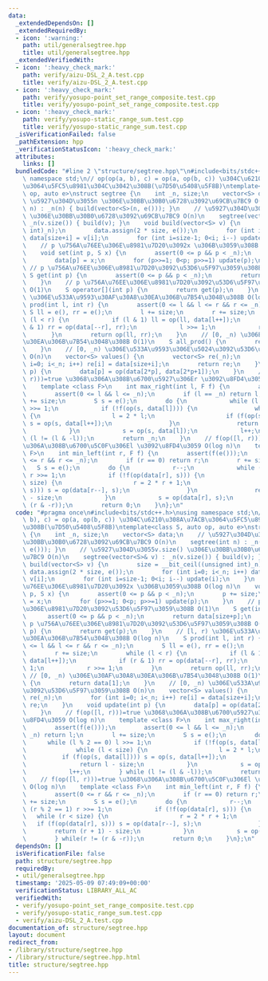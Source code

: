 ```yaml
---
data:
  _extendedDependsOn: []
  _extendedRequiredBy:
  - icon: ':warning:'
    path: util/generalsegtree.hpp
    title: util/generalsegtree.hpp
  _extendedVerifiedWith:
  - icon: ':heavy_check_mark:'
    path: verify/aizu-DSL_2_A.test.cpp
    title: verify/aizu-DSL_2_A.test.cpp
  - icon: ':heavy_check_mark:'
    path: verify/yosupo-point_set_range_composite.test.cpp
    title: verify/yosupo-point_set_range_composite.test.cpp
  - icon: ':heavy_check_mark:'
    path: verify/yosupo-static_range_sum.test.cpp
    title: verify/yosupo-static_range_sum.test.cpp
  _isVerificationFailed: false
  _pathExtension: hpp
  _verificationStatusIcon: ':heavy_check_mark:'
  attributes:
    links: []
  bundledCode: "#line 2 \"structure/segtree.hpp\"\n#include<bits/stdc++.h>\nusing\
    \ namespace std;\n// op(op(a, b), c) = op(a, op(b, c)) \u304C\u6210\u308A\u7ACB\
    \u3064\u5FC5\u8981\u304C\u3042\u308B(\u7D50\u5408\u5F8B)\ntemplate<class S, auto\
    \ op, auto e>\nstruct segtree {\n    int _n, size;\n    vector<S> data;\n    //\
    \ \u5927\u304D\u3055n \u306E\u30BB\u30B0\u6728\u3092\u69CB\u7BC9 O(n)\n    segtree(int\
    \ n) : _n(n) { build(vector<S>(n, e())); }\n    // \u5927\u304D\u3055v.size()\
    \ \u306E\u30BB\u30B0\u6728\u3092\u69CB\u7BC9 O(n)\n    segtree(vector<S>& v) :\
    \ _n(v.size()) { build(v); }\n    void build(vector<S> v) {\n        size = __bit_ceil((unsigned\
    \ int)_n);\n        data.assign(2 * size, e());\n        for (int i=0; i<_n; i++)\
    \ data[size+i] = v[i];\n        for (int i=size-1; 0<i; i--) update(i);\n    }\n\
    \    // p \u756A\u76EE\u306E\u8981\u7D20\u3092x \u306B\u3059\u308B O(log n)\n\
    \    void set(int p, S x) {\n        assert(0 <= p && p < _n);\n        p += size;\n\
    \        data[p] = x;\n        for (p>>=1; 0<p; p>>=1) update(p);\n    }\n   \
    \ // p \u756A\u76EE\u306E\u8981\u7D20\u3092\u53D6\u5F97\u3059\u308B O(1)\n   \
    \ S get(int p) {\n        assert(0 <= p && p < _n);\n        return data[size+p];\n\
    \    }\n    // p \u756A\u76EE\u306E\u8981\u7D20\u3092\u53D6\u5F97\u3059\u308B\
    \ O(1)\n    S operator[](int p) {\n        return get(p);\n    }\n    // [l, r)\
    \ \u306E\u533A\u9593\u30AF\u30A8\u30EA\u306B\u7B54\u3048\u308B O(log n)\n    S\
    \ prod(int l, int r) {\n        assert(0 <= l && l <= r && r <= _n);\n       \
    \ S ll = e(), rr = e();\n        l += size;\n        r += size;\n        while\
    \ (l < r) {\n            if (l & 1) ll = op(ll, data[l++]);\n            if (r\
    \ & 1) rr = op(data[--r], rr);\n            l >>= 1;\n            r >>= 1;\n \
    \       }\n        return op(ll, rr);\n    }\n    // [0, _n) \u306E\u30AF\u30A8\
    \u30EA\u306B\u7B54\u3048\u308B O(1)\n    S all_prod() {\n        return data[1];\n\
    \    }\n    // [0, _n) \u306E\u533A\u9593\u306E\u5024\u3092\u53D6\u5F97\u3059\u308B\
    \ O(n)\n    vector<S> values() {\n        vector<S> re(_n);\n        for (int\
    \ i=0; i<_n; i++) re[i] = data[size+i];\n        return re;\n    }\n    void update(int\
    \ p) {\n        data[p] = op(data[2*p], data[2*p+1]);\n    }\n    // f(op([l,\
    \ r)))=true \u3068\u306A\u308B\u6700\u5927\u306Er \u3092\u8FD4\u3059 O(log n)\n\
    \    template <class F>\n    int max_right(int l, F f) {\n        assert(f(e()));\n\
    \        assert(0 <= l && l <= _n);\n        if (l == _n) return l;\n        l\
    \ += size;\n        S s = e();\n        do {\n            while (l % 2 == 0) l\
    \ >>= 1;\n            if (!f(op(s, data[l]))) {\n                while (l < size)\
    \ {\n                    l = 2 * l;\n                    if (f(op(s, data[l])))\
    \ s = op(s, data[l++]);\n                }\n                return l - size;\n\
    \            }\n            s = op(s, data[l]);\n            l++;\n        } while\
    \ (l != (l & -l));\n        return _n;\n    }\n    // f(op([l, r)))=true \u3068\
    \u306A\u308B\u6700\u5C0F\u306El \u3092\u8FD4\u3059 O(log n)\n    template <class\
    \ F>\n    int min_left(int r, F f) {\n        assert(f(e()));\n        assert(0\
    \ <= r && r <= _n);\n        if (r == 0) return r;\n        r += size;\n     \
    \   S s = e();\n        do {\n            r--;\n            while (r % 2 == 1)\
    \ r >>= 1;\n            if (!f(op(data[r], s))) {\n                while (r <\
    \ size) {\n                    r = 2 * r + 1;\n                    if (f(op(data[r],\
    \ s))) s = op(data[r--], s);\n                }\n                return (r + 1)\
    \ - size;\n            }\n            s = op(data[r], s);\n        } while(r !=\
    \ (r & -r));\n        return 0;\n    }\n};\n"
  code: "#pragma once\n#include<bits/stdc++.h>\nusing namespace std;\n// op(op(a,\
    \ b), c) = op(a, op(b, c)) \u304C\u6210\u308A\u7ACB\u3064\u5FC5\u8981\u304C\u3042\
    \u308B(\u7D50\u5408\u5F8B)\ntemplate<class S, auto op, auto e>\nstruct segtree\
    \ {\n    int _n, size;\n    vector<S> data;\n    // \u5927\u304D\u3055n \u306E\
    \u30BB\u30B0\u6728\u3092\u69CB\u7BC9 O(n)\n    segtree(int n) : _n(n) { build(vector<S>(n,\
    \ e())); }\n    // \u5927\u304D\u3055v.size() \u306E\u30BB\u30B0\u6728\u3092\u69CB\
    \u7BC9 O(n)\n    segtree(vector<S>& v) : _n(v.size()) { build(v); }\n    void\
    \ build(vector<S> v) {\n        size = __bit_ceil((unsigned int)_n);\n       \
    \ data.assign(2 * size, e());\n        for (int i=0; i<_n; i++) data[size+i] =\
    \ v[i];\n        for (int i=size-1; 0<i; i--) update(i);\n    }\n    // p \u756A\
    \u76EE\u306E\u8981\u7D20\u3092x \u306B\u3059\u308B O(log n)\n    void set(int\
    \ p, S x) {\n        assert(0 <= p && p < _n);\n        p += size;\n        data[p]\
    \ = x;\n        for (p>>=1; 0<p; p>>=1) update(p);\n    }\n    // p \u756A\u76EE\
    \u306E\u8981\u7D20\u3092\u53D6\u5F97\u3059\u308B O(1)\n    S get(int p) {\n  \
    \      assert(0 <= p && p < _n);\n        return data[size+p];\n    }\n    //\
    \ p \u756A\u76EE\u306E\u8981\u7D20\u3092\u53D6\u5F97\u3059\u308B O(1)\n    S operator[](int\
    \ p) {\n        return get(p);\n    }\n    // [l, r) \u306E\u533A\u9593\u30AF\u30A8\
    \u30EA\u306B\u7B54\u3048\u308B O(log n)\n    S prod(int l, int r) {\n        assert(0\
    \ <= l && l <= r && r <= _n);\n        S ll = e(), rr = e();\n        l += size;\n\
    \        r += size;\n        while (l < r) {\n            if (l & 1) ll = op(ll,\
    \ data[l++]);\n            if (r & 1) rr = op(data[--r], rr);\n            l >>=\
    \ 1;\n            r >>= 1;\n        }\n        return op(ll, rr);\n    }\n   \
    \ // [0, _n) \u306E\u30AF\u30A8\u30EA\u306B\u7B54\u3048\u308B O(1)\n    S all_prod()\
    \ {\n        return data[1];\n    }\n    // [0, _n) \u306E\u533A\u9593\u306E\u5024\
    \u3092\u53D6\u5F97\u3059\u308B O(n)\n    vector<S> values() {\n        vector<S>\
    \ re(_n);\n        for (int i=0; i<_n; i++) re[i] = data[size+i];\n        return\
    \ re;\n    }\n    void update(int p) {\n        data[p] = op(data[2*p], data[2*p+1]);\n\
    \    }\n    // f(op([l, r)))=true \u3068\u306A\u308B\u6700\u5927\u306Er \u3092\
    \u8FD4\u3059 O(log n)\n    template <class F>\n    int max_right(int l, F f) {\n\
    \        assert(f(e()));\n        assert(0 <= l && l <= _n);\n        if (l ==\
    \ _n) return l;\n        l += size;\n        S s = e();\n        do {\n      \
    \      while (l % 2 == 0) l >>= 1;\n            if (!f(op(s, data[l]))) {\n  \
    \              while (l < size) {\n                    l = 2 * l;\n          \
    \          if (f(op(s, data[l]))) s = op(s, data[l++]);\n                }\n \
    \               return l - size;\n            }\n            s = op(s, data[l]);\n\
    \            l++;\n        } while (l != (l & -l));\n        return _n;\n    }\n\
    \    // f(op([l, r)))=true \u3068\u306A\u308B\u6700\u5C0F\u306El \u3092\u8FD4\u3059\
    \ O(log n)\n    template <class F>\n    int min_left(int r, F f) {\n        assert(f(e()));\n\
    \        assert(0 <= r && r <= _n);\n        if (r == 0) return r;\n        r\
    \ += size;\n        S s = e();\n        do {\n            r--;\n            while\
    \ (r % 2 == 1) r >>= 1;\n            if (!f(op(data[r], s))) {\n             \
    \   while (r < size) {\n                    r = 2 * r + 1;\n                 \
    \   if (f(op(data[r], s))) s = op(data[r--], s);\n                }\n        \
    \        return (r + 1) - size;\n            }\n            s = op(data[r], s);\n\
    \        } while(r != (r & -r));\n        return 0;\n    }\n};\n"
  dependsOn: []
  isVerificationFile: false
  path: structure/segtree.hpp
  requiredBy:
  - util/generalsegtree.hpp
  timestamp: '2025-05-09 07:49:09+00:00'
  verificationStatus: LIBRARY_ALL_AC
  verifiedWith:
  - verify/yosupo-point_set_range_composite.test.cpp
  - verify/yosupo-static_range_sum.test.cpp
  - verify/aizu-DSL_2_A.test.cpp
documentation_of: structure/segtree.hpp
layout: document
redirect_from:
- /library/structure/segtree.hpp
- /library/structure/segtree.hpp.html
title: structure/segtree.hpp
---
```

